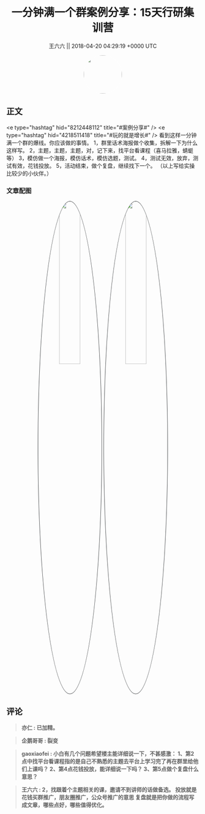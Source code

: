 <h1 align="center">一分钟满一个群案例分享：15天行研集训营</h1>




<p align="center">
    <a>王六六 || 2018-04-20 04:29:19 &#43;0000 UTC</a>
</p>

<div align="center">
    <img src="https://images.zsxq.com/FjoEggTJXg0GLhFKLn_iorf4P59Z?e=1590940799&amp;token=kIxbL07-8jAj8w1n4s9zv64FuZZNEATmlU_Vm6zD:ri9uHackkQeE-KOwebEfmaM-3AM=" width="100" height="100" style="border:1px solid;border-radius:50%; color:#ffffff"/>
</div>




## 正文

<div>
&lt;e type=&#34;hashtag&#34; hid=&#34;8212448112&#34; title=&#34;#案例分享#&#34; /&gt;  &lt;e type=&#34;hashtag&#34; hid=&#34;4218511418&#34; title=&#34;#玩的就是增长#&#34; /&gt;  看到这样一分钟满一个群的爆线。你应该做的事情。
1，群里话术海报做个收集，拆解一下为什么这样写。
2，主题，主题，主题，对，记下来，找平台看课程（喜马拉雅，蜻蜓等）
3，模仿做一个海报，模仿话术，模仿选题，测试。
4，测试无效，放弃，测试有效，花钱投放。
5，活动结束，做个复盘，继续找下一个。
（以上写给实操比较少的小伙伴。）
</div>

### 文章配图

<div class="image" align="center">

<img src="https://images.zsxq.com/FmxVKs4TrxGoM3creObUiC3A8wD-?imageMogr2/auto-orient/thumbnail/800x/format/jpg/blur/1x0/quality/75&amp;e=1590940799&amp;token=kIxbL07-8jAj8w1n4s9zv64FuZZNEATmlU_Vm6zD:fAU8LqAZx-fuulsAhkhrmiy6vs8=" width="33%" height="33%" style="border:1px solid;border-radius:50%; color:#3c3f41"/>

<img src="https://images.zsxq.com/FqXE9R55byF6VOdprp5waRlIczg4?e=1590940799&amp;token=kIxbL07-8jAj8w1n4s9zv64FuZZNEATmlU_Vm6zD:oL5u2stV4VZi-tZvTj6QEq-fwgI=" width="33%" height="33%" style="border:1px solid;border-radius:50%; color:#3c3f41"/>

</div>


## 评论

<div align="left">
<div>

<blockquote >
<span> <strong>亦仁 : 已加精。 </strong></span>
</blockquote>

<blockquote >
<span> <strong>企鹅哥哥 : 裂变 </strong></span>
</blockquote>

<blockquote >
<span> <strong>gaoxiaofei : 小白有几个问题希望楼主能详细说一下，不甚感激：
1、第2点中找平台看课程指的是自己不熟悉的主题去平台上学习完了再在群里给他们上课吗？
2、第4点花钱投放，能详细说一下吗？
3、第5点做个复盘什么意思？ </strong></span>
</blockquote>

<blockquote >
<span> <strong>王六六 : 2，找跟着个主题相关的课，邀请不到讲师的话做备选。
投放就是花钱买群推广，朋友圈推广，公众号推广的意思
复盘就是把你做的流程写成文章，哪些点好，哪些值得优化。 </strong></span>
</blockquote>

</div>
</div>